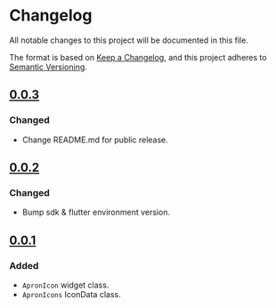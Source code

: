 # Changelog

All notable changes to this project will be documented in this file.

The format is based on [Keep a Changelog](https://keepachangelog.com/en/1.0.0/),
and this project adheres to [Semantic Versioning](https://semver.org/spec/v2.0.0.html).

## [0.0.3]
### Changed
* Change README.md for public release.

## [0.0.2]
### Changed
* Bump sdk & flutter environment version.

## [0.0.1]
### Added
* `ApronIcon` widget class.
* `ApronIcons` IconData class.

[Unreleased]: https://github.com/hanmajid/apron_icons/compare/v0.0.3...dev
[0.0.3]: https://github.com/hanmajid/apron_icons/compare/v0.0.2...v0.0.3
[0.0.2]: https://github.com/hanmajid/apron_icons/compare/v0.0.1...v0.0.2
[0.0.1]: https://github.com/hanmajid/apron_icons/releases/tag/v0.0.1